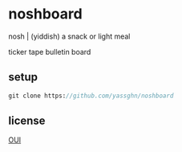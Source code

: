 # noshboard

nosh | (yiddish) a snack or light meal

ticker tape bulletin board

## setup

```boo
git clone https://github.com/yassghn/noshboard
```

## license

[OUI](/license)